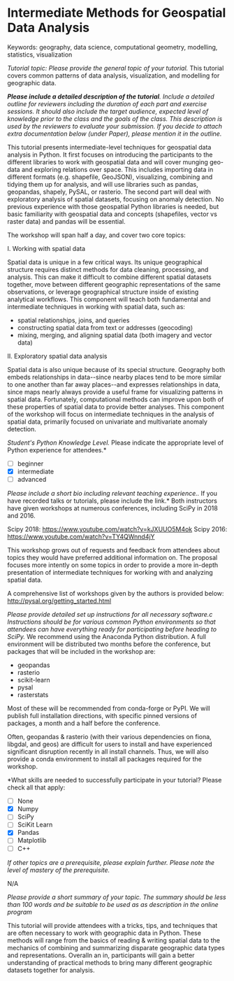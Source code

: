 Intermediate Methods for Geospatial Data Analysis
=========

Keywords: geography, data science, computational geometry, modelling, statistics, visualization

*Tutorial topic: Please provide the general topic of your tutorial.*
This tutorial covers common patterns of data analysis, visualization, and modelling for geographic data. 

*__Please include a detailed description of the tutorial__. Include a detailed outline for reviewers including the duration of each part and exercise sessions. It should also include the target audience, expected level of knowledge prior to the class and the goals of the class. This description is used by the reviewers to evaluate your submission. If you decide to attach extra documentation below (under Paper), please mention it in the outline.*

This tutorial presents intermediate-level techniques for geospatial data analysis in Python. It first focuses on introducing the participants to the different libraries to work with geospatial data and will cover munging geo-data and exploring relations over space. This includes importing data in different formats (e.g. shapefile, GeoJSON), visualizing, combining and tidying them up for analysis, and will use libraries such as pandas, geopandas, shapely, PySAL, or rasterio. The second part will deal with exploratory analysis of spatial datasets, focusing on anomaly detection. No previous experience with those geospatial Python libraries is needed, but basic familiarity with geospatial data and concepts (shapefiles, vector vs raster data) and pandas will be essential.

The workshop will span half a day, and cover two core topics:

I. Working with spatial data

Spatial data is unique in a few critical ways. Its unique geographical structure requires distinct methods for data cleaning, processing, and analysis. This can make it difficult to combine different spatial datasets together, move between different geographic representations of the same observations, or leverage geographical structure inside of existing analytical workflows. This component will teach both fundamental and intermediate techniques in working with spatial data, such as:
- spatial relationships, joins, and queries
- constructing spatial data from text or addresses (geocoding)
- mixing, merging, and aligning spatial data (both imagery and vector data)

II. Exploratory spatial data analysis

Spatial data is also unique because of its special structure. Geography both embeds relationships in data--since nearby places tend to be more similar to one another than far away places--and expresses relationships in data, since maps nearly always provide a useful frame for visualizing patterns in spatial data. Fortunately, computational methods can improve upon both of these properties of spatial data to provide better analyses. This component of the workshop will focus on intermediate techniques in the analysis of spatial data, primarily focused on univariate and multivariate anomaly detection. 

*Student's Python Knowledge Level.* Please indicate the appropriate level of Python experience for attendees.*

- [ ] beginner
- [X] intermediate
- [ ] advanced

*Please include a short bio including relevant teaching experience..* If you have recorded talks or tutorials, please include the link.*
Both instructors have given workshops at numerous conferences, including SciPy in 2018 and 2016. 

Scipy 2018: https://www.youtube.com/watch?v=kJXUUO5M4ok
Scipy 2016: https://www.youtube.com/watch?v=TY4QWnnd4jY

This workshop grows out of requests and feedback from attendees about topics they would have preferred additional information on. The proposal focuses more intently on some topics in order to provide a more in-depth presentation of intermediate techniques for working with and analyzing spatial data. 
 
A comprehensive list of workshops given by the authors is provided below:
http://pysal.org/getting_started.html

*Please provide detailed set up instructions for all necessary software.c Instructions should be for various common Python environments so that attendees can have everything ready for participating before heading to SciPy.*
We recommend using the Anaconda Python distribution. A full environment will be distributed two months before the conference, but packages that will be included in the workshop are:

- geopandas
- rasterio
- scikit-learn
- pysal
- rasterstats

Most of these will be recommended from conda-forge or PyPI. We will publish full installation directions, with specific pinned versions of packages, a month and a half before the conference. 

Often, geopandas & rasterio (with their various dependencies on fiona, libgdal, and geos) are difficult for users to install and have experienced significant disruption recently in all install channels. Thus, we will also provide a conda environment to install all packages required for the workshop.

*What skills are needed to successfully participate in your tutorial? Please check all that apply:

- [ ] None
- [X] Numpy
- [ ] SciPy
- [ ] SciKit Learn
- [X] Pandas
- [ ] Matplotlib
- [ ] C++ 

*If other topics are a prerequisite, please explain further. Please note the level of mastery of the prerequisite.*

N/A

*Please provide a short summary of your topic. The summary should be less than 100 words and be suitable to be used as as description in the online program*

This tutorial will provide attendees with a tricks, tips, and techniques that are often necessary to work with geographic data in Python. These methods will range from the basics of reading & writing spatial data to the mechanics of combining and summarizing disparate geographic data types and representations. Overalln an in, participants will gain a better understanding of practical methods to bring many different geographic datasets together for analysis.
